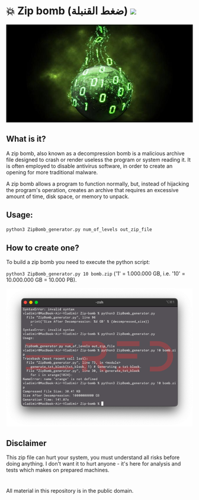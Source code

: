 # 💥 Zip bomb (ضغط القنبلة) ![](https://img.shields.io/apm/l/vim-mode)

![plot](./Screenshots/zipbomb_logo.jpg)

## What is it?

A zip bomb, also known as a decompression bomb  is a malicious archive file designed to crash or render useless the program or system reading it. It is often employed to disable antivirus software, in order to create an opening for more traditional malware.

A zip bomb allows a program to function normally, but, instead of hijacking the program's operation, creates an archive that requires an excessive amount of time, disk space, or memory to unpack.

## Usage:
`python3 ZipBomb_generator.py num_of_levels out_zip_file`

## How to create one?

To build a zip bomb you need to execute the python script:

`python3 ZipBomb_generator.py 10 bomb.zip` ('1' = 1.000.000 GB, i.e. '10' = 10.000.000 GB = 10.000 PB).

![plot](./Screenshots/zipbomb_1.png)

## Disclaimer

This zip file can hurt your system, you must understand all risks before doing anything. I don't want it to hurt anyone - it's here for analysis and tests which makes on prepared machines.

#
All material in this repository is in the public domain.
